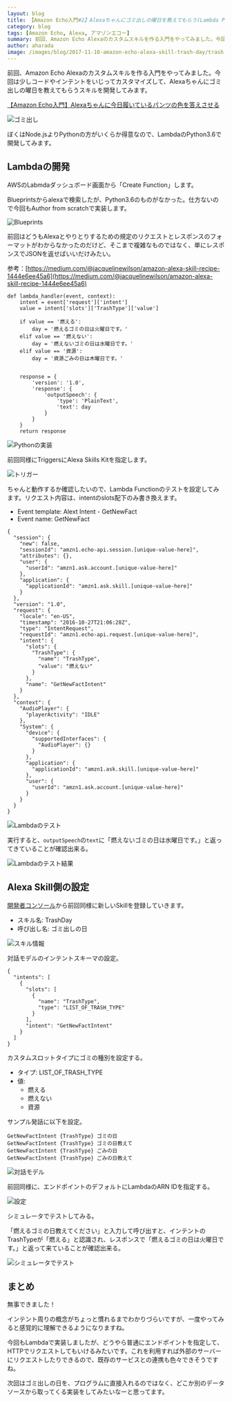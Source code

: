 ```yaml
---
layout: blog
title: 【Amazon Echo入門#2】Alexaちゃんにゴミ出しの曜日を教えてもらう(Lambda Python3.6)
category: blog
tags: [Amazon Echo, Alexa, アマゾンエコー]
summary: 前回、Amazon Echo Alexaのカスタムスキルを作る入門をやってみました。今回は少しコードやインテントをいじってカスタマイズしてみます。
author: aharada
image: /images/blog/2017-11-10-amazon-echo-alexa-skill-trash-day/trash.png
---
```


前回、Amazon Echo Alexaのカスタムスキルを作る入門をやってみました。今回は少しコードやインテントをいじってカスタマイズして、Alexaちゃんにゴミ出しの曜日を教えてもらうスキルを開発してみます。

[【Amazon Echo入門】Alexaちゃんに今日履いているパンツの色を答えさせる](/blog/amazon-echo-alexa-skill.html)

![ゴミ出し](/images/blog/2017-11-10-amazon-echo-alexa-skill-trash-day/trash.png)

ぼくはNode.jsよりPythonの方がいくらか得意なので、LambdaのPython3.6で開発してみます。

## Lambdaの開発

AWSのLabmdaダッシュボード画面から「Create Function」します。

Blueprintsからalexaで検索したが、Python3.6のものがなかった。仕方ないので今回もAuthor from scratchで実装します。

![Blueprints](/images/blog/2017-11-10-amazon-echo-alexa-skill-trash-day/blueprints.png)


前回はどうもAlexaとやりとりするための規定のリクエストとレスポンスのフォーマットがわからなかったのだけど、そこまで複雑なものではなく、単にレスポンスでJSONを返せばいいだけみたい。

参考：[https://medium.com/@jacquelinewilson/amazon-alexa-skill-recipe-1444e6ee45a6](https://medium.com/@jacquelinewilson/amazon-alexa-skill-recipe-1444e6ee45a6)

```
def lambda_handler(event, context):
    intent = event['request']['intent']
    value = intent['slots']['TrashType']['value']

    if value == '燃える':
        day = '燃えるゴミの日は火曜日です。'
    elif value == '燃えない':
        day = '燃えないゴミの日は水曜日です。'
    elif value == '資源':
        day = '資源ごみの日は木曜日です。'


    response = {
        'version': '1.0',
        'response': {
            'outputSpeech': {
                'type': 'PlainText',
                'text': day
            }
        }
    }
    return response
```    

![Pythonの実装](/images/blog/2017-11-10-amazon-echo-alexa-skill-trash-day/lambda-python.png)

前回同様にTriggersにAlexa Skills Kitを指定します。

![トリガー](/images/blog/2017-11-10-amazon-echo-alexa-skill-trash-day/trigger.png)

ちゃんと動作するか確認したいので、Lambda Functionのテストを設定してみます。リクエスト内容は、intentのslots配下のみ書き換えます。

- Event template: Alext Intent - GetNewFact
- Event name: GetNewFact

```
{
  "session": {
    "new": false,
    "sessionId": "amzn1.echo-api.session.[unique-value-here]",
    "attributes": {},
    "user": {
      "userId": "amzn1.ask.account.[unique-value-here]"
    },
    "application": {
      "applicationId": "amzn1.ask.skill.[unique-value-here]"
    }
  },
  "version": "1.0",
  "request": {
    "locale": "en-US",
    "timestamp": "2016-10-27T21:06:28Z",
    "type": "IntentRequest",
    "requestId": "amzn1.echo-api.request.[unique-value-here]",
    "intent": {
      "slots": {
        "TrashType": {
          "name": "TrashType",
          "value": "燃えない"
        }
      },
      "name": "GetNewFactIntent"
    }
  },
  "context": {
    "AudioPlayer": {
      "playerActivity": "IDLE"
    },
    "System": {
      "device": {
        "supportedInterfaces": {
          "AudioPlayer": {}
        }
      },
      "application": {
        "applicationId": "amzn1.ask.skill.[unique-value-here]"
      },
      "user": {
        "userId": "amzn1.ask.account.[unique-value-here]"
      }
    }
  }
}
```

![Lambdaのテスト](/images/blog/2017-11-10-amazon-echo-alexa-skill-trash-day/lambda-test.png)

実行すると、`outputSpeech`の`text`に「燃えないゴミの日は水曜日です。」と返ってきていることが確認出来る。

![Lambdaのテスト結果](/images/blog/2017-11-10-amazon-echo-alexa-skill-trash-day/lambda-test-result.png)


## Alexa Skill側の設定

[開発者コンソール](https://developer.amazon.com/edw/home.html#/)から前回同様に新しいSkillを登録していきます。

- スキル名: TrashDay
- 呼び出し名: ゴミ出しの日

![スキル情報](/images/blog/2017-11-10-amazon-echo-alexa-skill-trash-day/alexa-info.png)

対話モデルのインテントスキーマの設定。

```
{
  "intents": [
    {
      "slots": [
        {
          "name": "TrashType",
          "type": "LIST_OF_TRASH_TYPE"
        }
      ],
      "intent": "GetNewFactIntent"
    }
  ]
}
```

カスタムスロットタイプにゴミの種別を設定する。

- タイプ: LIST_OF_TRASH_TYPE
- 値:
  - 燃える
  - 燃えない
  - 資源


サンプル発話に以下を設定。

```
GetNewFactIntent {TrashType} ゴミの日
GetNewFactIntent {TrashType} ゴミの日教えて
GetNewFactIntent {TrashType} ごみの日
GetNewFactIntent {TrashType} ごみの日教えて
```

![対話モデル](/images/blog/2017-11-10-amazon-echo-alexa-skill-trash-day/conversation-model.png)


前回同様に、エンドポイントのデフォルトにLambdaのARN IDを指定する。

![設定](/images/blog/2017-11-10-amazon-echo-alexa-skill-trash-day/preference.png)

シミュレータでテストしてみる。

「燃えるゴミの日教えてください」と入力して呼び出すと、インテントのTrashTypeが「燃える」と認識され、レスポンスで「燃えるゴミの日は火曜日です。」と返って来ていることが確認出来る。

![シミュレータでテスト](/images/blog/2017-11-10-amazon-echo-alexa-skill-trash-day/last-test.png)

## まとめ

無事できました！

インテント周りの概念がちょっと慣れるまでわかりづらいですが、一度やってみると感覚的に理解できるようになりますね。

今回もLambdaで実装しましたが、どうやら普通にエンドポイントを指定して、HTTPでリクエストしてもいけるみたいです。これを利用すれば外部のサーバーにリクエストしたりできるので、既存のサービスとの連携も色々できそうですね。

次回はゴミ出しの日を、プログラムに直接入れるのではなく、どこか別のデータソースから取ってくる実装をしてみたいなーと思ってます。
